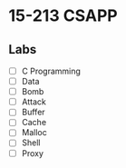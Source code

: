 # 15-213 CSAPP
## Labs
- [ ] C Programming
- [ ] Data
- [ ] Bomb
- [ ] Attack
- [ ] Buffer
- [ ] Cache
- [ ] Malloc
- [ ] Shell
- [ ] Proxy
